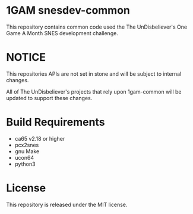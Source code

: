 1GAM snesdev-common
===================

This repository contains common code used the The UnDisbeliever's One Game A Month SNES development challenge.

NOTICE
======
This repositories APIs are not set in stone and will be subject to internal changes.

All of The UnDisbeliever's projects that rely upon 1gam-common will be updated to support these changes.



Build Requirements
===================
 * ca65 v2.18 or higher
 * pcx2snes
 * gnu Make
 * ucon64
 * python3



License
=======
This repository is released under the MIT license.

